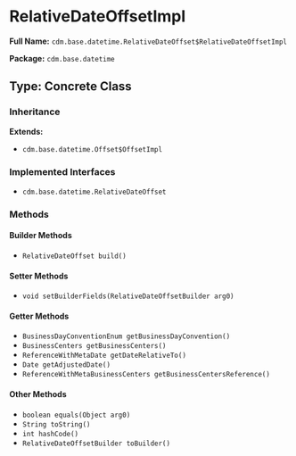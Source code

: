 # RelativeDateOffsetImpl

**Full Name:** `cdm.base.datetime.RelativeDateOffset$RelativeDateOffsetImpl`

**Package:** `cdm.base.datetime`

## Type: Concrete Class

### Inheritance

**Extends:**
- `cdm.base.datetime.Offset$OffsetImpl`

### Implemented Interfaces

- `cdm.base.datetime.RelativeDateOffset`

### Methods

#### Builder Methods

- `RelativeDateOffset build()`

#### Setter Methods

- `void setBuilderFields(RelativeDateOffsetBuilder arg0)`

#### Getter Methods

- `BusinessDayConventionEnum getBusinessDayConvention()`
- `BusinessCenters getBusinessCenters()`
- `ReferenceWithMetaDate getDateRelativeTo()`
- `Date getAdjustedDate()`
- `ReferenceWithMetaBusinessCenters getBusinessCentersReference()`

#### Other Methods

- `boolean equals(Object arg0)`
- `String toString()`
- `int hashCode()`
- `RelativeDateOffsetBuilder toBuilder()`

